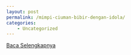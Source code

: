 ```yaml
---
layout: post
permalink: /mimpi-ciuman-bibir-dengan-idola/
categories:
    - Uncategorized
---
```


[Baca Selengkapnya](/08)